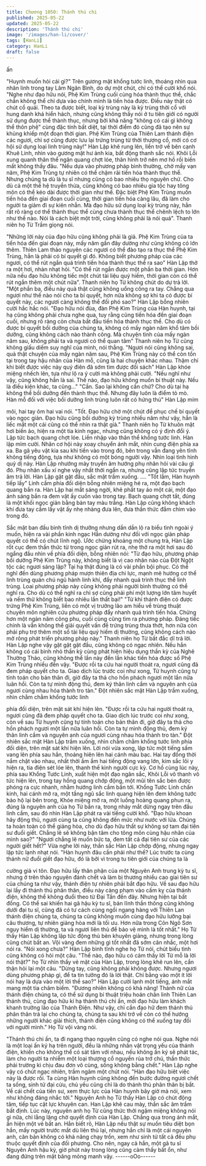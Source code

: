 ```yaml
---
title: Chương 1050: Thánh thú chi
published: 2025-05-22
updated: 2025-05-22
description: 'Thánh thú chi'
image: '/images/han-li/cover/'
tags: [HanLi]
category: HanLi
draft: false
---
```


ấn

"Huynh muốn hỏi cái gì?" Trên gương mặt khổng tước linh,
thoáng nhìn qua nhân linh trong tay Lâm Ngân Bình, do dự một
chút, chỉ có thể cười khổ nói.
"Nghe như đạo hữu nói, Phệ Kim Trùng cuối cùng hóa thành thục
thể, chắc chắn không thể chỉ dựa vào chính mình là tiến hóa
được. Điều này thật có chút cổ quái. Theo ta được biết, loại kỳ
trùng này là kỳ trùng thời cổ với hung danh khá hiển hách, nhưng
cũng không thấy nói ở tu tiên giới có người sử dụng được thể
thành thục, nhưng bởi khả năng "không có cái gì không thể thôn
phệ" cùng đặc tính bất diệt, tại thời điểm đó cũng đã tạo nên sự
khủng khiếp một đoạn thời gian. Phệ Kim Trùng của Thiên Lam
thánh điện các ngươi, chỉ sợ cũng được lưu lại trứng trùng từ thời
thượng cổ, mới có cơ hội sử dụng loại linh trùng này!"
Hàn Lập khẽ rung lên, liền trở về bên cạnh Khuê Linh, nhìn vào
gương mặt hư ảnh kia, bất động thanh sắc nói. Khôi Lỗi xung
quanh thân thể ngân quang chợt lóe, thân hình trở nên mơ hồ rồi
biến mất không thấy đâu.
"Nếu dựa vào phương pháp bình thường, chờ mấy vạn năm, Phệ
Kim Trùng tự nhiên có thể chậm rãi tiến hóa thành thục thể.
Nhưng chúng ta dù là tu sĩ nhưng cũng có bao nhiêu thọ nguyên
chứ. Cho dù cả một thế hệ truyền thừa, cũng không có bao nhiêu
gia tộc hay tông môn có thể kéo dài được thời gian như thế. Đặc
biệt Phệ Kim Trùng muốn tiến hóa đến giai đoạn cuối cùng, thời
gian tiến hóa càng lâu, đã làm cho người ta giảm đi sự kiên nhẫn.
Mà đạo hữu sử dụng loại kỳ trùng này, hẳn rất rõ ràng cơ thể
thành thục thể cùng chưa thành thục thể chênh lệch to lớn như
thế nào. Nói là cách biệt một trời, cũng không phải là nói quá".
Thanh niên họ Từ Trầm giọng nói.

"Những lời này của đạo hữu cũng không phải là giả. Phệ Kim
Trùng của ta tiến hóa đến giai đoạn này, mấy năm gần đây dường
như cũng không có lớn thêm. Thiên Lam thảo nguyên các ngươi
có thể đào tạo ra thục thể Phệ Kim Trùng, hẳn là phải có bí quyết
gì đó. Không biết phương pháp của các ngươi, có thể rút ngắn
quá trình tiến hóa thành thục thể ra sao" Hàn Lập thở ra một hơi,
nhàn nhạt hỏi.
"Có thể rút ngắn được một phần ba thời gian. Hơn nữa nếu đạo
hữu không tiếc một chút tài liệu quý hiếm, thời gian còn có thể rút
ngắn thêm một chút nữa". Thanh niên họ Từ không chút do dự trả
lời.
"Một phần ba, điều này quả thật cũng không uổng công ra tay.
Chẳng qua ngươi như thế nào nói cho ta bí quyết, hơn nữa không
sợ khi ta có được bí quyết này, các ngươi càng không thể đối phó
sao?" Hàn Lập bỗng nhiên cười hắc hắc nói.
"Đạo hữu nói đùa, đàn Phệ Kim Trùng của Hàn huynh, tại hạ cũng
không phải chưa nghe qua, tuy rằng cũng tiến hóa đến giai đoạn
cuối, nhưng rõ ràng còn chưa bắt đầu tiến hóa thành thục thể.
Cho dù có được bí quyết bồi dưỡng của chúng ta, không có mấy
ngàn năm khổ tâm bồi dưỡng, cũng không cách nào thành công.
Mà chuyện tình của mấy ngàn năm sau, không phải ta và ngươi
có thể quan tâm" Thanh niên họ Từ cũng không giấu diếm suy
nghĩ của mình, nói thẳng.
"Ngươi nói cũng không sai, quả thật chuyện của mấy ngàn năm
sau, Phệ Kim Trùng này có thể còn tồn tại trong tay hậu nhân của
Hàn mỗ, cũng là hai chuyện khác nhau. Thậm chí khi biết được
việc này quý điên đã sớm tìm được đối sách" Hàn Lập khóe
miệng nhếch lên, tựa như lộ ra ý cười mà không phải cười.
"Nếu nghĩ như vậy, cũng không hẳn là sai. Thế nào, đạo hữu
không muốn bí thuật này. Nếu là điều kiện khác, ta cũng…"
"Cần. Sao lại không cần chứ? Cho dù tại hạ không thể bồi dưỡng
đến thành thục thể. Nhưng đây luôn là điểm tỏ mò. Hàn mỗ đối
với việc bồi dưỡng linh trùng luôn rất có hứng thú" Hàn Lập mím

môi, hai tay ôm hai vai nói.
"Tốt. Đạo hữu chờ một chút để phục chế bí quyết vào ngọc giản.
Đạo hữu cũng bồi dưỡng kỳ trùng nhiều năm như vậy, hẳn là liếc
mắt một cái cũng có thể nhìn ra thật giả." Thanh niên họ Từ
khuôn mặt hơi biến ảo, hiện ra một tia kinh ngạc, nhưng cũng
không có ý định đổi ý.
Lập tức bạch quang chợt lóe. Liền nhập vào thân thể khổng tước
linh.
Hàn lập mỉm cười. Nhân cơ hội này xoay chuyển ánh mắt, nhìn
cung điện phía xa xa.
Ba gã yêu vật kia sau khi tiến vào trong đó, bên trong vẫn đang
yên tĩnh không tiếng động, tựa như không có một bóng người
vậy.
Nhìn loại tình hình quỷ dị này. Hàn Lập nhướng mày truyền âm
hướng phụ nhân hỏi vài câu gì đó.
Phụ nhân xấu xí nghe vậy nhất thời ngẩn ra, nhưng cũng lập tức
truyển âm trả lời.
Hàn Lập gật gật đầu, sắc mặt trầm xuống.
….
"Tốt lắm, Hàn huynh tiếp lấy" Linh cầm phía đối diện bỗng nhiên
miệng hé ra, một đạo bạch quang bắn ra.
Hàn Lập hai mắt sáng ngời, khẽ phất tay áo một cái, một đạo ánh
sáng bắn ra đem vật ấy cuốn vào trong tay.
Bạch quang chợt tắt, đúng là một khối ngọc giản bằng bàn tay
màu trắng.
Hàn Lập cũng không khách khí đưa tay cầm lấy vật ấy nhẹ nhàng
đưa lên, đưa thần thức đắm chìm vào trong đó.

Sắc mặt ban đầu bình tĩnh dị thưỡng nhưng dần dần lộ ra biểu
tình ngoài ý muốn, hiện ra vài phần kinh ngạc
Hắn dường như đối với ngọc giản pháp quyết có thể có chút lĩnh
ngộ.
Ước chừng khoảng một chung trà, Hàn Lập rốt cục đem thần
thức từ trong ngọc giản rút ra, nhẹ thở ra một hơi sau đó ngẩng
đầu nhìn về phía đối diện, bỗng nhiên nói:
"Từ đạo hữu, phương pháp bồi dưỡng Phệ Kim Trùng này, không
biết là vị cao nhân nào của Đột Ngột tộc các ngươi sáng lập? Tại
hạ thật đúng là có vài phần bội phục. Có thể nghĩ đến dùng
phương pháp mượn thiên địa chi lực, mạnh mẽ hướng cơ thể linh
trùng quán chú ngũ hành linh khí, đẩy nhanh quá trình thục thể
linh trùng. Loai phương pháp này cũng không phải người bình
thường có thể nghĩ ra. Cho dù có thể nghĩ ra chỉ sợ cũng phải phí
một lượng lớn tâm huyết và nếm thử không biết bao nhiêu lần thất
bại!"
"Từ khi thánh điện có được trứng Phệ Kim Trùng, liền có một vị
trưởng lão am hiểu về trùng thuật chuyên môn nghiên cứu
phương pháp đẩy nhanh quá trình tiến hóa. Chừng hơn một ngàn
năm công phu, cuối cùng cũng tìm ra phương pháp. Đáng tiếc
chính là vẫn không thể giải quyết vấn đề trứng trùng thưa thớt,
hơn nữa còn phải phụ trợ thêm một số tài liệu quý hiếm dị thường,
cũng không cách nào mở rông phát triển phương pháp này."
Thanh niên họ Từ bất đắc dĩ trả lời.
Hàn Lập nghe vậy gật gật gật đầu, cũng không có ngạc nhiên.
Nếu hắn không có cái bình nhỏ thần kỳ cùng phát hiện hiệu dụng
thần kỳ của Nghê Thường Thảo, cũng không thể lần này đến lần
khác tiến hóa được số Phệ Kim Trùng nhiều đến vậy.
"Được rồi ta cứu hai người thoát ra, ngươi cũng đã đem pháp
quyết cho ta. Giao dịch lúc trước coi như xong, Từ huynh cũng tự
tính toán cho bản thân đi, giờ đây ta thả cho hồn phách ngươi một
lần nữa luân hồi. Còn ta tự mình động thủ, đem ký thân linh cầm
và nguyên anh của ngươi cùng nhau hóa thành tro tàn." Đột nhiên
sắc mặt Hàn Lập trầm xuống, nhìn chằm chằm khổng tước linh

phía đối diện, trên mặt sát khí hiện lên.
"Được rồi ta cứu hai người thoát ra, ngươi cũng đã đem pháp
quyết cho ta. Giao dịch lúc trước coi như xong, còn về sau Từ
huynh cũng tự tính toán cho bản thân đi, giờ đây ta thả cho hồn
phách ngươi một lần nữa luân hồi. Còn ta tự mình động thủ, đem
ký thân linh cầm và nguyên anh của ngươi cùng nhau hóa thành
tro tàn." Đột nhiên sắc mặt Hàn Lập trầm xuống, nhìn chằm chằm
khổng tước linh phía đối diện, trên mặt sát khí hiện lên.
Lời nói vừa xong, lập tức một tiếng sấm vang lên phía sau hắn,
thoáng hiên lên hai cánh màu bạc. Hai tay đồng thời nắm chặt
vào nhau, nhất thời ầm ầm hai tiếng động vang lớn, kim sắc lôi y
hiện ra, tia điện sét lóe lên, thanh thế kinh người cực kỳ.
Cơ hồ cùng lúc này, phía sau Khổng Tước Linh, xuất hiện một
đạo ngân sắc, Khôi Lỗi vô thanh vô tức hiện lên, trong tay hồng
quang chớp động, một mũi tên sắc bén được phóng ra cực
nhanh, nhằm hướng linh cầm bắn tới.
Khổng Tước Linh chấn kinh, hai cánh mở ra, một tầng ngũ sắc
linh quang hiện lên đem không tước bảo hộ lại bên trong,
Khóe miệng mở ra, một luồng hoàng quang phun ra, đúng là
nguyên anh của họ Từ bắn ra, trong nháy mắt dừng ngay trên
đầu linh cầm, sau đó nhìn Hàn Lập phát ra vài tiếng cười khổ.
"Đạo hữu khoan hãy động thủ, ngươi cùng ta cũng không đến
mức như nước với lửa. Chúng ta hoàn toàn có thể giảng hòa, cho
dù đạo hữu thất sự không sợ tam đại tiên sư đuổi giết. Chẳng lẽ
sẽ không bận tâm cho tông môn cùng hậu nhân của mình sao?"
"Ngươi chẳng lẽ muốn bức ta, đem tất cả đại tiên sư của các
người giết hết?"
Vừa nghe lời này, thần sắc Hàn Lập chớp động, nhưng ngay lập
tức lạnh nhạt nói.
"Hàn huynh đâu cần phải như thế? Lúc trước ta cùng thánh nữ
đuổi giết đạo hữu, đó là bởi vì trong tu tiên giới của chúng ta là

cường giả vi tôn. Đạo hữu lấy thân phận của một Nguyên Anh
trung kỳ tu sĩ, nhưng ở trên thảo nguyên đánh chết và làm bị
thương nhiều cao giai tiên sư của chúng ta như vậy, thánh điện tự
nhiên phải bắt đạo hữu. Về sau đạo hữu lại lấy đi thánh thú phân
thân, điều này càng phạm vào cấm kỵ của thánh điện, không thể
không đuổi theo từ Đại Tấn đến đây. Nhưng hiện tại bất đồng.
Có thể sai khiến hai gã hậu kỳ tu sĩ, bản lĩnh thần thông cũng
không dưới đại tu sĩ, cũng đã có tư cách cùng ngồi ngang hàng
với Thiên Lan thánh điện chúng ta, chúng ta cũng không muốn
cùng đạo hữu lưỡng bại câu thương, tự nhiên giảng hòa mới là tối
ưu. Hơn nữa trong Côn Ngô Sơn nguy hiểm dị thường, ta và
ngươi liên thủ để bảo vệ mình là tốt nhất."
Họ Từ thấy Hàn Lập không lập tức động thủ bèn khuyên giảng,
nhưng trong lòng cũng chút bất an. Vội vàng đem những gì tốt
nhất đã sớm cân nhắc, một hơi nói ra.
"Nói xong chưa?"
Hàn Lập bình tĩnh nghe họ Từ nói, chút biểu tình cũng không có
hỏi một câu.
"Thế nào, đạo hữu có cảm thấy lời Từ mỗ là lời nói thật?" họ Từ
nhìn thấy vẻ mặt của Hàn Lập, trong lòng khẽ run lên, cẩn thận
hỏi lại một câu.
"Dừng tay, cũng không phải không được. Nhưng ngươi dùng
phương pháp gì, để ta tin tưởng đó là lời thật. Chỉ bằng vào một ít
lời nói hay là dựa vào một lời thề sao?" Hàn Lập cười lạnh một
tiếng, ánh mắt mang một tia châm biếm.
"Đương nhiên không có khả năng! Thánh nữ của thánh điện
chúng ta, có thể sử dụng bí thuật triệu hoán chân linh Thiên Lan
thánh thú, cùng đạo hữu kí hạ thánh thú chi ấn, mời đạo hữu làm
khách khanh trưởng lão của Thánh Điện. Như vậy, chỉ cần đạo hữ
đem thánh thú phân thân trả lại cho chúng ta, chúng ta sau khi trở
về còn có thế hướng những người khác giải thích, thánh điện
cũng không có thể xuống tay đối với người mình." Họ Từ vội vàng
nói.

"Thánh thú chi ấn, ta đi ngang thao nguyên cũng có nghe nói qua.
Nghe nói là một loại ấn ký hạ trên người, đều là những nhân vật
trọng yếu của thánh điện, khiến cho không thể có sát tâm với
nhau, nếu không ấn ký sẽ phát tác, làm cho người ta nhiễm một
loại thượng cổ nguyền rủa trớ chú, thần thức phải trường kì chịu
đau đơn vô cùng, sống không bằng chết."
Hàn Lập nghe vậy có chút ngạc nhiên, trầm ngâm một chút nói.
"Hàn đạo hữu biêt việc này là được rồi. Ta cùng Hàn huynh cũng
không đến bước đường ngươi chết ta sống, sinh tử đại cừu, chủ
yếu cũng chỉ là do thánh thú phân thân bị bắt. Về cái chết của tiên
sư, xem thực lực của Hàn huynh bây giờ mà nói, xem như không
đáng nhắc tới."
Nguyên Anh họ Từ thấy Hàn Lập có chút động tâm, tiếp tục cật
lực khuyên can.
Han Lập khẽ cau mày, thần sắc âm trầm bất định.
Lúc này, nguyên anh họ Từ cũng thức thời ngậm miệng không nói
gì nữa, chỉ lẳng lặng chờ quyết định của Hàn Lập. Chẳng qua
trong ánh mắt, ẩn hiện một vẻ bất an.
Hắn biết rõ, Hàn Lập nếu thật sự muốn tiêu diệt bọn hắn, mấy
người trước mắt dù liên thủ lại, nhưng hắn chỉ là một cái nguyên
anh, căn bản không có khả năng chạy trốn, xem như sinh tử tất
cả đều phụ thuộc quyết định của đối phương.
Cho nên, ngay cả hắn, một gã tu sĩ Nguyên Anh hậu kỳ, giờ phút
này trong lòng cũng cảm thấy bất ổn, như đang đứng trên mặt
băng mỏng manh vậy.
------oOo------
